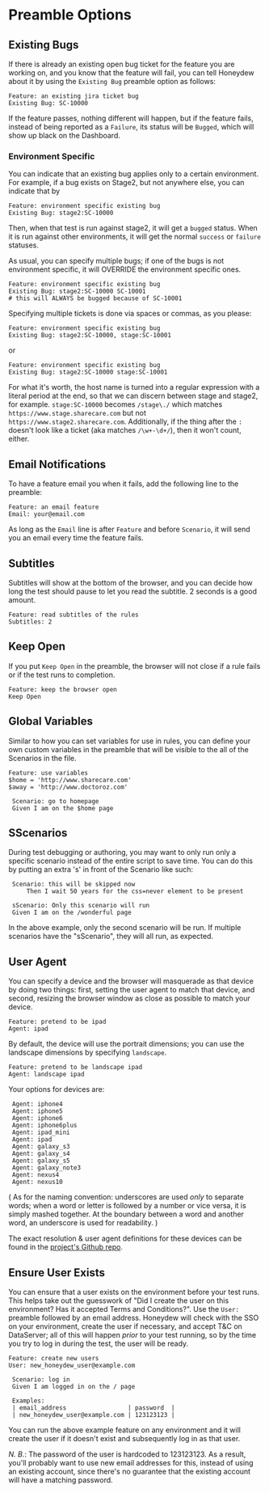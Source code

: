 # Preamble Options


## Existing Bugs

If there is already an existing open bug ticket for the feature you
are working on, and you know that the feature will fail, you can tell
Honeydew about it by using the `Existing Bug` preamble option as
follows:

    Feature: an existing jira ticket bug
    Existing Bug: SC-10000

If the feature passes, nothing different will happen, but if the
feature fails, instead of being reported as a `Failure`, its status
will be `Bugged`, which will show up black on the Dashboard.

### Environment Specific

You can indicate that an existing bug applies only to a certain
environment. For example, if a bug exists on Stage2, but not anywhere
else, you can indicate that by

    Feature: environment specific existing bug
    Existing Bug: stage2:SC-10000

Then, when that test is run against stage2, it will get a `bugged`
status. When it is run against other environments, it will get the
normal `success` or `failure` statuses.

As usual, you can specify multiple bugs; if one of the bugs is not
environment specific, it will OVERRIDE the environment specific ones.

    Feature: environment specific existing bug
    Existing Bug: stage2:SC-10000 SC-10001
    # this will ALWAYS be bugged because of SC-10001

Specifying multiple tickets is done via spaces or commas, as you
please:

    Feature: environment specific existing bug
    Existing Bug: stage2:SC-10000, stage:SC-10001

or

    Feature: environment specific existing bug
    Existing Bug: stage2:SC-10000 stage:SC-10001

For what it's worth, the host name is turned into a regular expression
with a literal period at the end, so that we can discern between stage
and stage2, for example. `stage:SC-10000` becomes `/stage\./` which
matches `https://www.stage.sharecare.com` but not
`https://www.stage2.sharecare.com`. Additionally, if the thing after
the `:` doesn't look like a ticket (aka matches `/\w+-\d+/`), then it
won't count, either.

## Email Notifications

To have a feature email you when it fails, add the following line to
the preamble:

    Feature: an email feature
    Email: your@email.com

As long as the `Email` line is after `Feature` and before `Scenario`,
it will send you an email every time the feature fails.

## Subtitles

Subtitles will show at the bottom of the browser, and you can decide
how long the test should pause to let you read the subtitle. 2 seconds
is a good amount.

    Feature: read subtitles of the rules
    Subtitles: 2

## Keep Open

If you put `Keep Open` in the preamble, the browser will not close if
a rule fails or if the test runs to completion.

    Feature: keep the browser open
    Keep Open

## Global Variables

Similar to how you can set variables for use in rules, you can define
your own custom variables in the preamble that will be visible to the
all of the Scenarios in the file.

    Feature: use variables
    $home = 'http://www.sharecare.com'
    $away = 'http://www.doctoroz.com'

     Scenario: go to homepage
     Given I am on the $home page

## SScenarios

During test debugging or authoring, you may want to only run only a
specific scenario instead of the entire script to save time. You can
do this by putting an extra 's' in front of the Scenario like such:

     Scenario: this will be skipped now
         Then I wait 50 years for the css=never element to be present

     sScenario: Only this scenario will run
     Given I am on the /wonderful page

In the above example, only the second scenario will be run. If multiple
scenarios have the "sScenario", they will all run, as expected.

## User Agent

You can specify a device and the browser will masquerade as that
device by doing two things: first, setting the user agent to match
that device, and second, resizing the browser window as close as
possible to match your device.

    Feature: pretend to be ipad
    Agent: ipad

By default, the device will use the portrait dimensions; you can use
the landscape dimensions by specifying `landscape`.

    Feature: pretend to be landscape ipad
    Agent: landscape ipad

Your options for devices are:

     Agent: iphone4
     Agent: iphone5
     Agent: iphone6
     Agent: iphone6plus
     Agent: ipad_mini
     Agent: ipad
     Agent: galaxy_s3
     Agent: galaxy_s4
     Agent: galaxy_s5
     Agent: galaxy_note3
     Agent: nexus4
     Agent: nexus10

( As for the naming convention: underscores are used _only_ to separate
words; when a word or letter is followed by a number or vice versa, it
is simply mashed together. At the boundary between a word and another
word, an underscore is used for readability. )

The exact resolution & user agent definitions for these devices can be
found in the [project's Github repo][sua].

[sua]: https://github.com/gempesaw/Selenium-UserAgent/blob/master/lib/Selenium/devices.json


## Ensure User Exists

You can ensure that a user exists on the environment before your test
runs. This helps take out the guesswork of "Did I create the user on
this environment? Has it accepted Terms and Conditions?". Use the
`User:` preamble followed by an email address. Honeydew will check
with the SSO on your environment, create the user if necessary, and
accept T&C on DataServer; all of this will happen _prior_ to your test
running, so by the time you try to log in during the test, the user
will be ready.

    Feature: create new users
    User: new_honeydew_user@example.com

     Scenario: log in
     Given I am logged in on the / page

     Examples:
     | email_address                 | password  |
     | new_honeydew_user@example.com | 123123123 |

You can run the above example feature on any environment and it will
create the user if it doesn't exist and subsequently log in as that
user.

*N. B.*: The password of the user is hardcoded to 123123123. As a
result, you'll probably want to use new email addresses for this,
instead of using an existing account, since there's no guarantee that
the existing account will have a matching password.
